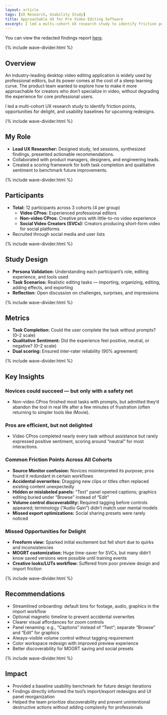 ```yaml
---
layout: article
tags: [UX Research, Usability Study]
title: Approachable UX for Pro Video Editing Software
excerpt: I led a multi-cohort UX research study to identify friction points, opportunities for delight, and usability baselines for upcoming redesigns.
---
```


You can view the redacted findings report [here](#).

<div class="wave-divider wave-divider--resume">{% include wave-divider.html %}</div>

## Overview
An industry-leading desktop video editing application is widely used by professional editors, but its power comes at the cost of a steep learning curve. The product team wanted to explore how to make it more approachable for creators who don’t specialize in video, without degrading the experience for core professional users.

I led a multi-cohort UX research study to identify friction points, opportunities for delight, and usability baselines for upcoming redesigns.

<div class="wave-divider wave-divider--resume">{% include wave-divider.html %}</div>

## My Role
- **Lead UX Researcher:** Designed study, led sessions, synthesized findings, presented actionable recommendations.  
- Collaborated with product managers, designers, and engineering leads.  
- Created a scoring framework for both task completion and qualitative sentiment to benchmark future improvements.  

<div class="wave-divider wave-divider--resume">{% include wave-divider.html %}</div>

## Participants
- **Total:** 12 participants across 3 cohorts (4 per group)  
  - **Video CPros:** Experienced professional editors  
  - **Non-video CPros:** Creative pros with little-to-no video experience  
  - **Social Video Creators (SVCs):** Creators producing short-form video for social platforms  
- Recruited through social media and user lists  

<div class="wave-divider wave-divider--resume">{% include wave-divider.html %}</div>

## Study Design
- **Persona Validation:** Understanding each participant’s role, editing experience, and tools used  
- **Task Scenarios:** Realistic editing tasks — importing, organizing, editing, adding effects, and exporting  
- **Reflection:** Open discussion on challenges, surprises, and impressions  

<div class="wave-divider wave-divider--resume">{% include wave-divider.html %}</div>

## Metrics
- **Task Completion:** Could the user complete the task without prompts? (0–2 scale)  
- **Qualitative Sentiment:** Did the experience feel positive, neutral, or negative? (0–2 scale)  
- **Dual scoring:** Ensured inter-rater reliability (90% agreement)  

<div class="wave-divider wave-divider--resume">{% include wave-divider.html %}</div>

## Key Insights

### Novices could succeed — but only with a safety net
- Non-video CPros finished most tasks with prompts, but admitted they’d abandon the tool in real life after a few minutes of frustration (often returning to simpler tools like iMovie).

### Pros are efficient, but not delighted
- Video CPros completed nearly every task without assistance but rarely expressed positive sentiment, scoring around “neutral” for most interactions.

### Common Friction Points Across All Cohorts
- **Source Monitor confusion:** Novices misinterpreted its purpose; pros found it redundant in certain workflows  
- **Accidental overwrites:** Dragging new clips or titles often replaced existing content unexpectedly  
- **Hidden or mislabeled panels:** “Text” panel opened captions; graphics editing buried under “Browse” instead of “Edit”  
- **Volume control discoverability:** Required tagging before controls appeared; terminology (“Audio Gain”) didn’t match user mental models  
- **Missed export optimizations:** Social sharing presets were rarely noticed  

### Missed Opportunities for Delight
- **Freeform view:** Sparked initial excitement but fell short due to quirks and inconsistencies  
- **MOGRT customization:** Huge time-saver for SVCs, but many didn’t know saved versions were possible until training events  
- **Creative looks/LUTs workflow:** Suffered from poor preview design and import friction  

<div class="wave-divider wave-divider--resume">{% include wave-divider.html %}</div>

## Recommendations
- Streamlined onboarding: default bins for footage, audio, graphics in the import workflow  
- Optional magnetic timeline to prevent accidental overwrites  
- Clearer visual affordances for zoom controls  
- Panel renaming: e.g., “Captions” instead of “Text”; separate “Browse” and “Edit” for graphics  
- Always-visible volume control without tagging requirement  
- Color workspace redesign with improved preview experience  
- Better discoverability for MOGRT saving and social presets  

<div class="wave-divider wave-divider--resume">{% include wave-divider.html %}</div>

## Impact
- Provided a baseline usability benchmark for future design iterations  
- Findings directly informed the tool’s import/export redesigns and UI panel reorganization  
- Helped the team prioritize discoverability and prevent unintentional destructive actions without adding complexity for professionals
